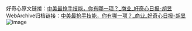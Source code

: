 好奇心原文链接：[中美最抢手技能，你有哪一项？_商业_好奇心日报-胡昱](https://www.qdaily.com/articles/7830.html)
WebArchive归档链接：[中美最抢手技能，你有哪一项？_商业_好奇心日报-胡昱](http://web.archive.org/web/20190623172953/https://www.qdaily.com/articles/7830.html)
![image](http://ww3.sinaimg.cn/large/007d5XDply1g3wjywczwij30u03lqnli)